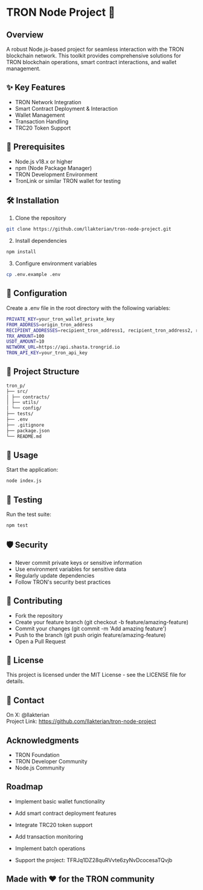 # TRON Node Project 🌟

## Overview

A robust Node.js-based project for seamless interaction with the TRON blockchain network. This toolkit provides comprehensive solutions for TRON blockchain operations, smart contract interactions, and wallet management.

## ✨ Key Features

- TRON Network Integration
- Smart Contract Deployment & Interaction
- Wallet Management
- Transaction Handling
- TRC20 Token Support

## 🚀 Prerequisites

- Node.js v18.x or higher
- npm (Node Package Manager)
- TRON Development Environment
- TronLink or similar TRON wallet for testing

## 🛠 Installation

1. Clone the repository

```bash
git clone https://github.com/llakterian/tron-node-project.git
```

2. Install dependencies

```bash
npm install
```

3. Configure environment variables

```bash
cp .env.example .env
```

## 🔧 Configuration

Create a .env file in the root directory with the following variables:

```bash
PRIVATE_KEY=your_tron_wallet_private_key
FROM_ADDRESS=origin_tron_address
RECIPIENT_ADDRESSES=recipient_tron_address1, recipient_tron_address2, recipient_tron_address3, 
TRX_AMOUNT=100
USDT_AMOUNT=10
NETWORK_URL=https://api.shasta.trongrid.io
TRON_API_KEY=your_tron_api_key
```

## 🚀 Project Structure

```bash
tron_p/
├── src/
│ ├── contracts/
│ ├── utils/
│ └── config/
├── tests/
├── .env
├── .gitignore
├── package.json
└── README.md
```

## 📝 Usage

Start the application:

```bash
node index.js
```

## 🧪 Testing

Run the test suite:

```bash
npm test
```

## 🛡 Security

- Never commit private keys or sensitive information
- Use environment variables for sensitive data
- Regularly update dependencies
- Follow TRON's security best practices

## 🤝 Contributing

- Fork the repository
- Create your feature branch (git checkout -b feature/amazing-feature)
- Commit your changes (git commit -m 'Add amazing feature')
- Push to the branch (git push origin feature/amazing-feature)
- Open a Pull Request

## 📜 License

This project is licensed under the MIT License - see the LICENSE file for details.

## 📧 Contact

On X: @llakterian<br>
Project Link: https://github.com/llakterian/tron-node-project

## Acknowledgments

- TRON Foundation
- TRON Developer Community
- Node.js Community

## Roadmap

- Implement basic wallet functionality
- Add smart contract deployment features
- Integrate TRC20 token support
- Add transaction monitoring
- Implement batch operations

- Support the project: TFRJq1DZ28quRVvte6zyNvDcocesaTQvjb

## Made with ❤️ for the TRON community
